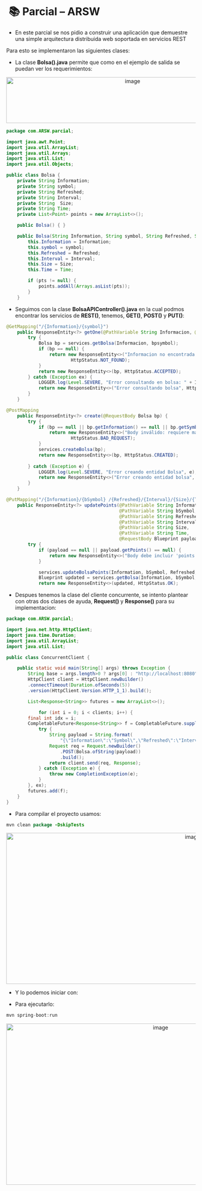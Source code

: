 # ​ 📚 Parcial – ARSW 

- En este parcial se nos pidio a construir una aplicación que demuestre una simple arquitectura distribuida web soportada en servicios REST

Para esto se implementaron las siguientes clases: 

- La clase **Bolsa().java** permite que como en el ejemplo de salida se puedan ver los requerimientos:
<p align="center"> 
<img width="656" height="122" alt="image" src="https://github.com/user-attachments/assets/6df064bd-1bf6-4a64-b69d-0a070f3fd166" />
</p>

```java
package com.ARSW.parcial;

import java.awt.Point;
import java.util.ArrayList;
import java.util.Arrays;
import java.util.List;
import java.util.Objects;

public class Bolsa {
    private String Information;
    private String symbol;
    private String Refreshed;
    private String Interval;
    private String  Size;
    private String Time;
    private List<Point> points = new ArrayList<>();

    public Bolsa() { }

    public Bolsa(String Information, String symbol, String Refreshed, String Interval, String Size, String Time, Point[] pts) {
        this.Information = Information;
        this.symbol = symbol;
        this.Refreshed = Refreshed;
        this.Interval = Interval;
        this.Size = Size;
        this.Time = Time;

        if (pts != null) {
            points.addAll(Arrays.asList(pts));
        }
    }
```

- Seguimos con la clase **BolsaAPIController().java** en la cual podmos encontrar los servicios de **REST()**, tenemos, **GET()**, **POST()** y **PUT()**:
```java
@GetMapping("/{Information}/{symbol}")
    public ResponseEntity<?> getOne(@PathVariable String Informacion, @PathVariable String bpsymbol) {
        try {
            Bolsa bp = services.getBolsa(Informacion, bpsymbol);
            if (bp == null) {
                return new ResponseEntity<>("Informacion no encontrada: " + Information + "/" + bpsymbol,
                        HttpStatus.NOT_FOUND);
            }
            return new ResponseEntity<>(bp, HttpStatus.ACCEPTED);
        } catch (Exception ex) {
            LOGGER.log(Level.SEVERE, "Error consultando en bolsa: " + Information + "/" + bpsymbol, ex);
            return new ResponseEntity<>("Error consultando bolsa", HttpStatus.INTERNAL_SERVER_ERROR);
        }
    }

@PostMapping
    public ResponseEntity<?> create(@RequestBody Bolsa bp) {
        try {
            if (bp == null || bp.getInformation() == null || bp.getSymbol() == null) || bp.getRefreshed() == null || bp.getInterval() == null || bp.getSize() == null || bp.Time() == null{
                return new ResponseEntity<>("Body inválido: requiere mas valores",
                        HttpStatus.BAD_REQUEST);
            }
            services.createBolsa(bp);               
            return new ResponseEntity<>(bp, HttpStatus.CREATED);
    
        } catch (Exception e) {
            LOGGER.log(Level.SEVERE, "Error creando entidad Bolsa", e);
            return new ResponseEntity<>("Error creando entidad bolsa", HttpStatus.INTERNAL_SERVER_ERROR);
        }
    }

@PutMapping("/{Information}/{bSymbol} /{Refreshed}/{Interval}/{Size}/{Time}")
    public ResponseEntity<?> updatePoints(@PathVariable String Information,
                                          @PathVariable String bSymbol,
                                          @PathVariable String Refreshed,
                                          @PathVariable String Interval,
                                          @PathVariable String Size,
                                          @PathVariable String Time,
                                          @RequestBody Blueprint payload) {
        try {
            if (payload == null || payload.getPoints() == null) {
                return new ResponseEntity<>("Body debe incluir 'points'", HttpStatus.BAD_REQUEST);
            }

            services.updateBolsaPoints(Information, bSymbol, Refreshed, Interval, Size, Time, payload.getPoints());
            Blueprint updated = services.getBolsa(Information, bSymbol, Refreshed, Interval, Size, Time); 
            return new ResponseEntity<>(updated, HttpStatus.OK);


```
 - Despues tenemos la clase del cliente concurrente, se intento plantear con otras dos clases de ayuda, **Request()** y **Response()** para su implementacion:

```java
package com.ARSW.parcial;

import java.net.http.HttpClient;
import java.time.Duration; 
import java.util.ArrayList; 
import java.util.List; 

public class ConcurrentClient {

    public static void main(String[] args) throws Exception {
        String base = args.length>0 ? args[0] : "http://localhost:8080"; int clients = args.length>1 ? Integer.parseInt(args[1]) : 200;
        HttpClient client = HttpClient.newBuilder()
        .connectTimeout(Duration.ofSeconds(5))
        .version(HttpClient.Version.HTTP_1_1).build();

        List<Response<String>> futures = new ArrayList<>();

            for (int i = 0; i < clients; i++) {
        final int idx = i;
        CompletableFuture<Response<String>> f = CompletableFuture.supplyAsync(() -> {
            try {
                String payload = String.format(
                    "{\"Information\":\"Symbol\",\"Refreshed\":\"Interval\",\"Size\"Time}";)
                Request req = Request.newBuilder()
                    .POST(Bolsa.ofString(payload))
                    .build();
                return client.send(req, Response);
            } catch (Exception e) {
                throw new CompletionException(e);
            }
        }, ex);
        futures.add(f);
    }
}
```
- Para compilar el proyecto usamos:
  
```java
mvn clean package -DskipTests
```
<p align="center"> 
<img width="975" height="401" alt="image" src="https://github.com/user-attachments/assets/daafae16-1425-438a-bd62-ecbe79686be0" />
</p>

- Y lo podemos iniciar con:

- Para ejecutarlo:
  
```java
mvn spring-boot:run
```
<p align="center"> 
<img width="805" height="428" alt="image" src="https://github.com/user-attachments/assets/26c6312f-cfb5-42e4-8030-86e1a859cf77" />
</p>

  
